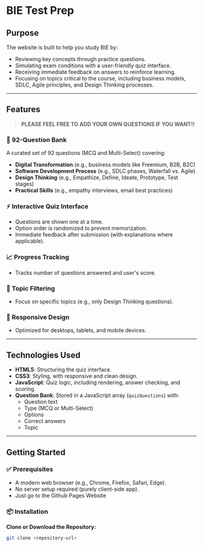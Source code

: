 # BIE Test Prep

## Purpose

The website is built to help you study BIE by:

- Reviewing key concepts through practice questions.
- Simulating exam conditions with a user-friendly quiz interface.
- Receiving immediate feedback on answers to reinforce learning.
- Focusing on topics critical to the course, including business models, SDLC, Agile principles, and Design Thinking processes.

---

## Features

> **PLEASE FEEL FREE TO ADD YOUR OWN QUESTIONS IF YOU WANT!!**

### 🎯 92-Question Bank
A curated set of 92 questions (MCQ and Multi-Select) covering:
- **Digital Transformation** (e.g., business models like Freemium, B2B, B2C)
- **Software Development Process** (e.g., SDLC phases, Waterfall vs. Agile)
- **Design Thinking** (e.g., Empathize, Define, Ideate, Prototype, Test stages)
- **Practical Skills** (e.g., empathy interviews, email best practices)

### ⚡ Interactive Quiz Interface
- Questions are shown one at a time.
- Option order is randomized to prevent memorization.
- Immediate feedback after submission (with explanations where applicable).

### 📈 Progress Tracking
- Tracks number of questions answered and user's score.

### 🧠 Topic Filtering
- Focus on specific topics (e.g., only Design Thinking questions).

### 📱 Responsive Design
- Optimized for desktops, tablets, and mobile devices.

---

## Technologies Used

- **HTML5**: Structuring the quiz interface.
- **CSS3**: Styling, with responsive and clean design.
- **JavaScript**: Quiz logic, including rendering, answer checking, and scoring.
- **Question Bank**: Stored in a JavaScript array (`quizQuestions`) with:
  - Question text
  - Type (MCQ or Multi-Select)
  - Options
  - Correct answers
  - Topic

---

## Getting Started

### ✅ Prerequisites
- A modern web browser (e.g., Chrome, Firefox, Safari, Edge).
- No server setup required (purely client-side app).
- Just go to the Github Pages Website

### 📦 Installation

**Clone or Download the Repository:**
```bash
git clone <repository-url>

